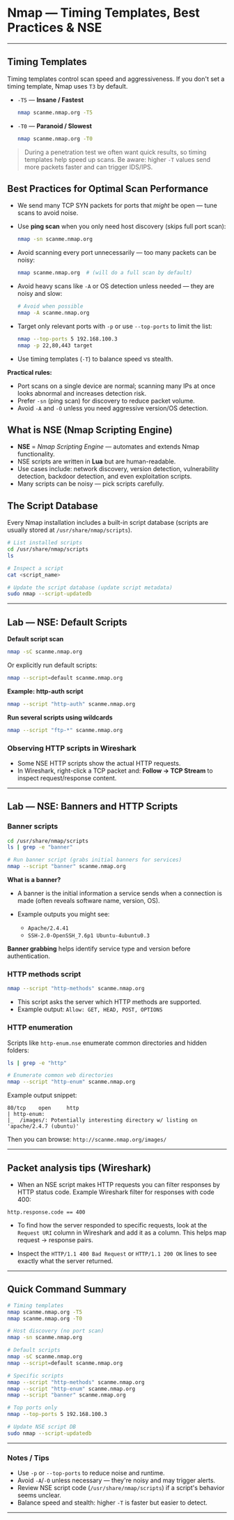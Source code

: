 # Nmap — Timing Templates, Best Practices & NSE

---

## Timing Templates

Timing templates control scan speed and aggressiveness. If you don't set a timing template, Nmap uses `T3` by default.

* `-T5` — **Insane / Fastest**

  ```bash
  nmap scanme.nmap.org -T5
  ```
* `-T0` — **Paranoid / Slowest**

  ```bash
  nmap scanme.nmap.org -T0
  ```

> During a penetration test we often want quick results, so timing templates help speed up scans. Be aware: higher `-T` values send more packets faster and can trigger IDS/IPS.

## Best Practices for Optimal Scan Performance

* We send many TCP SYN packets for ports that *might* be open — tune scans to avoid noise.
* Use **ping scan** when you only need host discovery (skips full port scan):

  ```bash
  nmap -sn scanme.nmap.org
  ```
* Avoid scanning every port unnecessarily — too many packets can be noisy:

  ```bash
  nmap scanme.nmap.org  # (will do a full scan by default)
  ```
* Avoid heavy scans like `-A` or OS detection unless needed — they are noisy and slow:

  ```bash
  # Avoid when possible
  nmap -A scanme.nmap.org
  ```
* Target only relevant ports with `-p` or use `--top-ports` to limit the list:

  ```bash
  nmap --top-ports 5 192.168.100.3
  nmap -p 22,80,443 target
  ```
* Use timing templates (`-T`) to balance speed vs stealth.

**Practical rules:**

* Port scans on a single device are normal; scanning many IPs at once looks abnormal and increases detection risk.
* Prefer `-sn` (ping scan) for discovery to reduce packet volume.
* Avoid `-A` and `-O` unless you need aggressive version/OS detection.

## What is NSE (Nmap Scripting Engine)

* **NSE** = *Nmap Scripting Engine* — automates and extends Nmap functionality.
* NSE scripts are written in **Lua** but are human-readable.
* Use cases include: network discovery, version detection, vulnerability detection, backdoor detection, and even exploitation scripts.
* Many scripts can be noisy — pick scripts carefully.

## The Script Database

Every Nmap installation includes a built-in script database (scripts are usually stored at `/usr/share/nmap/scripts`).

```bash
# List installed scripts
cd /usr/share/nmap/scripts
ls

# Inspect a script
cat <script_name>

# Update the script database (update script metadata)
sudo nmap --script-updatedb
```

---

## Lab — NSE: Default Scripts

**Default script scan**

```bash
nmap -sC scanme.nmap.org
```

Or explicitly run default scripts:

```bash
nmap --script=default scanme.nmap.org
```

**Example: http-auth script**

```bash
nmap --script "http-auth" scanme.nmap.org
```

**Run several scripts using wildcards**

```bash
nmap --script "ftp-*" scanme.nmap.org
```

### Observing HTTP scripts in Wireshark

* Some NSE HTTP scripts show the actual HTTP requests.
* In Wireshark, right-click a TCP packet and: **Follow → TCP Stream** to inspect request/response content.

---

## Lab — NSE: Banners and HTTP Scripts

### Banner scripts

```bash
cd /usr/share/nmap/scripts
ls | grep -e "banner"

# Run banner script (grabs initial banners for services)
nmap --script "banner" scanme.nmap.org
```

**What is a banner?**

* A banner is the initial information a service sends when a connection is made (often reveals software name, version, OS).
* Example outputs you might see:

  * `Apache/2.4.41`
  * `SSH-2.0-OpenSSH_7.6p1 Ubuntu-4ubuntu0.3`

**Banner grabbing** helps identify service type and version before authentication.

### HTTP methods script

```bash
nmap --script "http-methods" scanme.nmap.org
```

* This script asks the server which HTTP methods are supported.
* Example output: `Allow: GET, HEAD, POST, OPTIONS`

### HTTP enumeration

Scripts like `http-enum.nse` enumerate common directories and hidden folders:

```bash
ls | grep -e "http"

# Enumerate common web directories
nmap --script "http-enum" scanme.nmap.org
```

Example output snippet:

```
80/tcp    open     http
| http-enum:
|_  /images/: Potentially interesting directory w/ listing on 'apache/2.4.7 (ubuntu)'
```

Then you can browse: `http://scanme.nmap.org/images/`

---

## Packet analysis tips (Wireshark)

* When an NSE script makes HTTP requests you can filter responses by HTTP status code. Example Wireshark filter for responses with code 400:

```
http.response.code == 400
```

* To find how the server responded to specific requests, look at the `Request URI` column in Wireshark and add it as a column. This helps map request → response pairs.

* Inspect the `HTTP/1.1 400 Bad Request` or `HTTP/1.1 200 OK` lines to see exactly what the server returned.

---

## Quick Command Summary

```bash
# Timing templates
nmap scanme.nmap.org -T5
nmap scanme.nmap.org -T0

# Host discovery (no port scan)
nmap -sn scanme.nmap.org

# Default scripts
nmap -sC scanme.nmap.org
nmap --script=default scanme.nmap.org

# Specific scripts
nmap --script "http-methods" scanme.nmap.org
nmap --script "http-enum" scanme.nmap.org
nmap --script "banner" scanme.nmap.org

# Top ports only
nmap --top-ports 5 192.168.100.3

# Update NSE script DB
sudo nmap --script-updatedb
```

---

### Notes / Tips

* Use `-p` or `--top-ports` to reduce noise and runtime.
* Avoid `-A`/`-O` unless necessary — they're noisy and may trigger alerts.
* Review NSE script code (`/usr/share/nmap/scripts`) if a script's behavior seems unclear.
* Balance speed and stealth: higher `-T` is faster but easier to detect.

---
